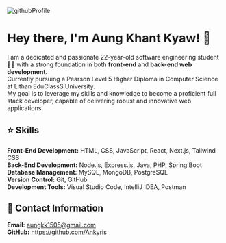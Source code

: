 ![githubProfile](https://github.com/Ankyris/Ankyris/assets/85355029/b9db6f85-dd5e-4002-9347-d75362ce2c05)


# Hey there, I'm Aung Khant Kyaw! 👋

I am a dedicated and passionate 22-year-old software engineering student 🧑‍💻 with a strong foundation in both **front-end** and **back-end web development**.<br />
Currently pursuing a Pearson Level 5 Higher Diploma in Computer Science at Lithan EduClassS University. <br/>
My goal is to leverage my skills and knowledge to become a proficient full stack developer, capable of delivering robust and innovative web applications.

## ⭐ Skills

**Front-End Development:** HTML, CSS, JavaScript, React, Next.js, Tailwind CSS  
**Back-End Development:** Node.js, Express.js, Java, PHP, Spring Boot  
**Database Management:** MySQL, MongoDB, PostgreSQL  
**Version Control:** Git, GitHub  
**Development Tools:** Visual Studio Code, IntelliJ IDEA, Postman


## 📩 Contact Information 

**Email:** aungkk1505@gmail.com  
**GitHub:** https://github.com/Ankyris
